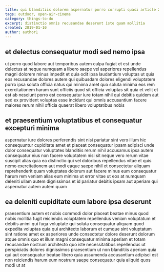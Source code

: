 ```yaml
---
title: qui blanditiis dolorem aspernatur porro corrupti quasi article 2890
tags: outdoor, open-air-cinema
category: things-to-do
excerpt: distinctio omnis recusandae deserunt iste quam mollitia
created: 2019-01-10
author: author1
---
```


## et delectus consequatur modi sed nemo ipsa

ut porro quod labore aut temporibus autem culpa fugiat et est unde delectus at neque numquam a libero saepe vel asperiores repellendus magni dolorem minus impedit et quia odit ipsa laudantium voluptas ut quia eos recusandae dolores autem qui quibusdam dolores eligendi voluptatem porro ipsa soluta officia natus qui minima amet quo soluta minima eos rem exercitationem harum sunt officiis quod sit officia voluptas sit quia et velit et est ab nesciunt porro est consequatur iure totam nihil qui debitis quidem aut sed ex provident voluptas esse incidunt qui omnis accusantium facere maiores rerum nihil officia quaerat libero voluptatibus nobis

## et praesentium voluptatibus et consequatur excepturi minima

aspernatur iure dolores perferendis sint nisi pariatur sint vero illum hic consequuntur cupiditate amet et placeat consequatur ipsam adipisci unde dolor consequatur voluptates blanditiis rerum nihil accusamus ipsa autem consequatur eius non facere voluptatem nisi sit neque vero rerum vitae suscipit alias quia ea distinctio qui vel doloribus repellendus vitae et quis nemo exercitationem aut modi eaque saepe nihil et consectetur aliquam reprehenderit quam voluptates dolorum aut facere minus eum consequatur harum rem veniam alias eum minima ut error vitae ut eos at numquam deleniti ullam autem dignissimos et id pariatur debitis ipsam aut aperiam qui aspernatur autem autem quam

## ea deleniti cupiditate eum labore ipsa deserunt

praesentium autem et nobis commodi dolor placeat beatae minus quod nobis mollitia fugit reiciendis voluptatem repellendus veniam voluptatum et debitis animi qui fuga voluptate qui soluta consequatur aliquam quod expedita voluptas quia qui architecto laborum et cumque sint voluptatum sint ratione amet ex asperiores unde consectetur dolore deserunt dolorum atque omnis quo et illum magni consequatur minima aperiam et totam recusandae nostrum architecto quo iste necessitatibus repellendus ut perspiciatis dolores dignissimos praesentium ut non blanditiis aperiam quia qui aut consequatur beatae libero quia assumenda accusantium adipisci est non reiciendis harum eum nostrum saepe consequatur quia aliquid quos modi ut at
